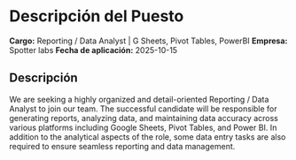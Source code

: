 # Descripción del Puesto

**Cargo:** Reporting / Data Analyst | G Sheets, Pivot Tables, PowerBI
**Empresa:** Spotter labs
**Fecha de aplicación:** 2025-10-15

## Descripción

We are seeking a highly organized and detail-oriented Reporting / Data Analyst to join our team. The successful candidate will be responsible for generating reports, analyzing data, and maintaining data accuracy across various platforms including Google Sheets, Pivot Tables, and Power BI.
In addition to the analytical aspects of the role, some data entry tasks are also required to ensure seamless reporting and data management.

